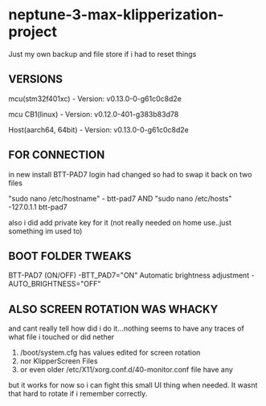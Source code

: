 # neptune-3-max-klipperization-project
Just my own backup and file store if i had to reset things



VERSIONS
-----------------------------------------------
mcu(stm32f401xc) - Version: v0.13.0-0-g61c0c8d2e

mcu CB1(linux) - Version: v0.12.0-401-g383b83d78

Host(aarch64, 64bit) - Version: v0.13.0-0-g61c0c8d2e


FOR CONNECTION
-----------------------------------------------
in new install BTT-PAD7 login had changed so had to swap it back on two files

"sudo nano /etc/hostname" - btt-pad7 AND "sudo nano /etc/hosts" -127.0.1.1 btt-pad7

also i did add private key for it (not really needed on home use..just something im used to)


BOOT FOLDER TWEAKS
-----------------------------------------------
BTT-PAD7 (ON/OFF)
-BTT_PAD7="ON"
Automatic brightness adjustment
-AUTO_BRIGHTNESS="OFF"


ALSO SCREEN ROTATION WAS WHACKY
-----------------------------------------------
and cant really tell how did i do it...nothing seems to have any traces of what file i touched or did nether
1. /boot/system.cfg has values edited for screen rotation
2. nor KlipperScreen Files 
3. or even older /etc/X11/xorg.conf.d/40-monitor.conf file have any 

but it works for now so i can fight this small UI thing when needed. It wasnt that hard to rotate if i remember correctly.



